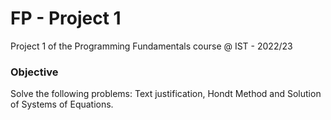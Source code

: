 # FP - Project 1
Project 1 of the Programming Fundamentals course @ IST - 2022/23

### Objective
Solve the following problems: Text justification, Hondt Method and Solution of Systems of Equations.
